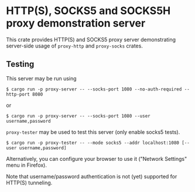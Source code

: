 # HTTP(S), SOCKS5 and SOCKS5H proxy demonstration server

This crate provides HTTP(S) and SOCKS5 proxy server demonstrating server-side usage of `proxy-http` and `proxy-socks` crates.

## Testing

This server may be run using

```
$ cargo run -p proxy-server -- --socks-port 1080 --no-auth-required --http-port 8080
```

or

```
$ cargo run -p proxy-server -- --socks-port 1080 --user username,password
```

`proxy-tester` may be used to test this server (only enable socks5 tests).

```
$ cargo run -p proxy-tester -- --mode socks5 --addr localhost:1080 [--user username,password]
```

Alternatively, you can configure your browser to use it ("Network Settings" menu in Firefox).

Note that username/password authentication is not (yet) supported for HTTP(S) tunneling.
